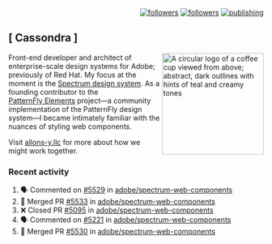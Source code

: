 <p align="right"><a rel="me" href="https://front-end.social/@castastrophe">
    <img alt="followers" title="Follow me on Mastodon" src="https://img.shields.io/mastodon/follow/109297102751309835?domain=https%3A%2F%2Ffront-end.social&label=Follow&logo=mastodon&logoColor=white&style=for-the-badge&labelColor=008080&color=006969"/></a>
  <a href="https://codepen.io/castastrophe/">
    <img alt="followers" title="Follow me on CodePen" src="https://img.shields.io/badge/23-1?color=640464&labelColor=7c007c&style=for-the-badge&logo=codepen&label=Follow"/></a>
<a href="https://castastrophe.medium.com/">
    <img alt="publishing" title="View articles on Medium" src="https://img.shields.io/badge/107-1?color=666&labelColor=444&label=subscribe&logo=medium&logoColor=white&style=for-the-badge"/></a>
</p>

## [&nbsp;Cassondra&nbsp;]

<img align="right" src="https://github-production-user-asset-6210df.s3.amazonaws.com/1840295/253016758-ba468774-1cd3-42c2-8f43-947b5eeb5edf.png" height="200" alt="A circular logo of a coffee cup viewed from above; abstract, dark outlines with hints of teal and creamy tones">

Front-end developer and architect of enterprise-scale design systems for Adobe; previously of Red Hat. My focus at the moment is the [Spectrum design system](https://github.com/adobe/spectrum-css). As a founding contributor to the [PatternFly&nbsp;Elements](https://github.com/patternfly/patternfly-elements) project&mdash;a community implementation of the PatternFly design system&mdash;I became intimately familiar with the nuances of styling web components.

Visit [allons-y.llc](http://allons-y.llc/) for more about how we might work together.

### Recent activity

<!--START_SECTION:activity-->
1. 🗣 Commented on [#5529](https://github.com/adobe/spectrum-web-components/pull/5529#issuecomment-2970877859) in [adobe/spectrum-web-components](https://github.com/adobe/spectrum-web-components)
2. 🎉 Merged PR [#5533](https://github.com/adobe/spectrum-web-components/pull/5533) in [adobe/spectrum-web-components](https://github.com/adobe/spectrum-web-components)
3. ❌ Closed PR [#5095](https://github.com/adobe/spectrum-web-components/pull/5095) in [adobe/spectrum-web-components](https://github.com/adobe/spectrum-web-components)
4. 🗣 Commented on [#5221](https://github.com/adobe/spectrum-web-components/pull/5221#issuecomment-2967420103) in [adobe/spectrum-web-components](https://github.com/adobe/spectrum-web-components)
5. 🎉 Merged PR [#5530](https://github.com/adobe/spectrum-web-components/pull/5530) in [adobe/spectrum-web-components](https://github.com/adobe/spectrum-web-components)
<!--END_SECTION:activity-->
